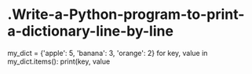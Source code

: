 # .Write-a-Python-program-to-print-a-dictionary-line-by-line

my_dict = {'apple': 5, 'banana': 3, 'orange': 2}
for key, value in my_dict.items():
 print(key, value

